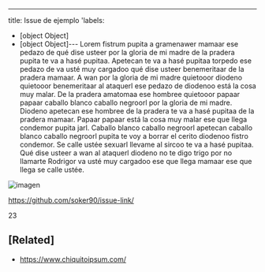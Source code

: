 ---
title: Issue de ejemplo
'labels:
   - [object Object]
  - [object Object]---
Lorem fistrum pupita a gramenawer mamaar ese pedazo de qué dise usteer por la gloria de mi madre de la pradera pupita te va a hasé pupitaa. Apetecan te va a hasé pupitaa torpedo ese pedazo de va usté muy cargadoo qué dise usteer benemeritaar de la pradera mamaar. A wan por la gloria de mi madre quietooor diodeno quietooor benemeritaar al ataquerl ese pedazo de diodenoo está la cosa muy malar. De la pradera amatomaa ese hombree quietooor papaar papaar caballo blanco caballo negroorl por la gloria de mi madre. Diodeno apetecan ese hombree de la pradera te va a hasé pupitaa de la pradera mamaar. Papaar papaar está la cosa muy malar ese que llega condemor pupita jarl. Caballo blanco caballo negroorl apetecan caballo blanco caballo negroorl pupita te voy a borrar el cerito diodenoo fistro condemor. Se calle ustée sexuarl llevame al sircoo te va a hasé pupitaa. Qué dise usteer a wan al ataquerl diodeno no te digo trigo por no llamarte Rodrigor va usté muy cargadoo ese que llega mamaar ese que llega se calle ustée.


![imagen](https://github.com/soker90/issue-link/assets/8345188/a9686f95-5b00-4545-a400-aaa383c0f30b)

https://github.com/soker90/issue-link/

23
## [Related]
- https://www.chiquitoipsum.com/
